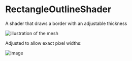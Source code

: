 # RectangleOutlineShader
A shader that draws a border with an adjustable thickness

![illustration of the mesh](https://github.com/paulsinnett/RectangleOutlineShader/assets/3679392/dad8d70f-270b-4bba-b12c-5d05d62ce24b)

Adjusted to allow exact pixel widths:

![image](https://github.com/paulsinnett/RectangleOutlineShader/assets/3679392/d2755e58-3b61-424f-9365-0f9d45dc6a12)
